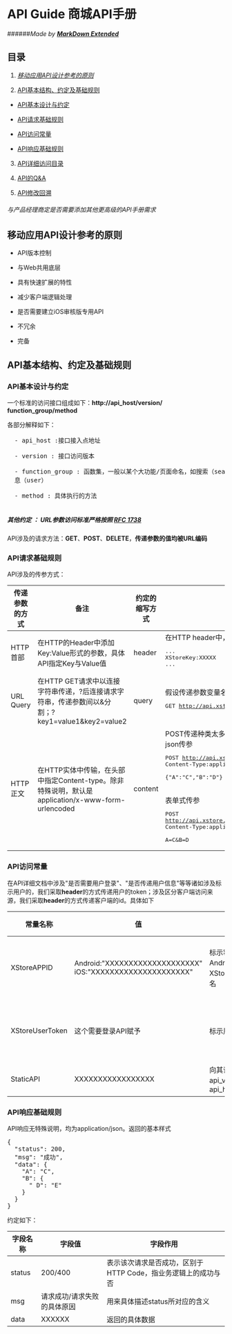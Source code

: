 # **API Guide 商城API手册**
######_Made by **[MarkDown Extended](http://daringfireball.net/projects/markdown/syntax)**_ 

## 目录

1. [_移动应用API设计参考的原则_](#base)

2. [API基本结构、约定及基础规则]()

 - [API基本设计与约定](#API基本设计与约定)

 - [API请求基础规则](wiki://)
 
 - [API访问常量](wiki://)
 
 - [API响应基础规则](wiki://)
 

 
3. [API详细访问目录](wiki://)

4. [API的Q&A](wiki://)

5. [API修改回溯](wiki://)



###### 与产品经理商定是否需要添加其他更高级的API手册需求

## <a name="base">移动应用API设计参考的原则</a>

- API版本控制

- 与Web共用底层  

- 具有快速扩展的特性

- 减少客户端逻辑处理

-  是否需要建立iOS审核版专用API 

-  不冗余

-  完备

## API基本结构、约定及基础规则

### API基本设计与约定

一个标准的访问接口组成如下：**http://api\_host/version/ function_group/method**

<pre class="wiki">
各部分解释如下：

  - api_host :接口接入点地址
  
  - version : 接口访问版本
  
  - function_group : 函数集，一般以某个大功能/页面命名，如搜索（search）、个人信
  息（user）
  
  - method : 具体执行的方法 

</pre>
   

##### **其他约定** ： URL参数访问标准严格按照 [RFC 1738](http://tools.ietf.org/html/rfc1738)

API涉及的请求方法：**GET**、**POST**、**DELETE**，**传递参数的值均被URL编码**

### API请求基础规则

API涉及的传参方式：

传递参数的方式 | 备注 | 约定的缩写方式|示例|
-------------|----|------------|-----|
HTTP首部 |在HTTP的Header中添加Key:Value形式的参数，具体API指定Key与Value值|header|在HTTP header中，设置APPKey：<pre>...<br>XStoreKey:XXXXX<br>...</pre>|
URL Query|在HTTP GET请求中以连接字符串传递，?后连接请求字符串，传递参数间以&分割；?key1=value1&key2=value2|query|假设传递参数变量名为A，B，其值为C，D<pre>GET http://api.xstore.com/v1/test?A=C&B=D</pre>|
HTTP正文|在HTTP实体中传输，在头部中指定Content-type。除非特殊说明，默认是application/x-www-form-urlencoded|content|POST传递种类太多，只举出常用的例子：<br>json传参<pre>POST http://api.xstore.com/v1/test<br>Content-Type:application/json<br><br>{"A":"C","B":"D"}</pre><br>表单式传参<pre>POST http://api.xstore.com/v1/test<br>Content-Type:application/x-www-form-urlencoded<br><br>A=C&B=D</pre>|

### API访问常量
在API详细文档中涉及"是否需要用户登录"、"是否传递用户信息"等等诸如涉及标示用户的，我们采取**header**的方式传递用户的token；涉及区分客户端访问来源，我们采取**header**的方式传递客户端的id。具体如下

常量名称|值|作用|使用方法|
-----|----|----|----|
XStoreAPPID|Android:"XXXXXXXXXXXXXXXXXXXX"<br>iOS:"XXXXXXXXXXXXXXXXXXXXX"|标示客户端Android\\iOS，XStore是商城名|header方式使用，每个请求都要传递|
XStoreUserToken|这个需要登录API赋予|标示用户|header方式使用，根据API实际需要添加|
StaticAPI|XXXXXXXXXXXXXXXXX|向其请求api\_version和api\_host|客户端每次开启时|

### API响应基础规则

API响应无特殊说明，均为application/json。返回的基本样式
<pre>
{
  "status": 200,
  "msg": "成功",
  "data": {
    "A": "C",
    "B": {
      " D": "E"
    }
  }
}
</pre>

约定如下：

**字段名称**|**字段值**|**字段作用**|
-----------|---------|----------|
status|200/400|表示该次请求是否成功，区别于HTTP Code，指业务逻辑上的成功与否|
msg|请求成功/请求失败的具体原因|用来具体描述status所对应的含义
data|XXXXXX|返回的具体数据

